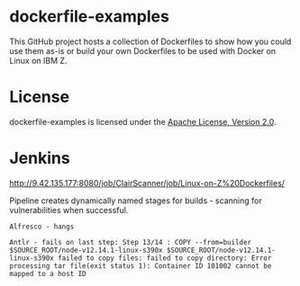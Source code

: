 # dockerfile-examples

This GitHub project hosts a collection of Dockerfiles to show how you could use them as-is or build your own Dockerfiles to be used with Docker on Linux on IBM Z.

# License

dockerfile-examples is licensed under the [Apache License, Version 2.0](http://www.apache.org/licenses/LICENSE-2.0).

# Jenkins
http://9.42.135.177:8080/job/ClairScanner/job/Linux-on-Z%20Dockerfiles/

Pipeline creates dynamically named stages for builds - scanning for vulnerabilities when successful. 

`Alfresco - hangs`

`Antlr - fails on last step:
Step 13/14 : COPY --from=builder $SOURCE_ROOT/node-v12.14.1-linux-s390x $SOURCE_ROOT/node-v12.14.1-linux-s390x
failed to copy files: failed to copy directory: Error processing tar file(exit status 1): Container ID 101002 cannot be mapped to a host ID`
